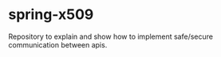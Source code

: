 # spring-x509
Repository to explain and show how to implement safe/secure communication between apis.
